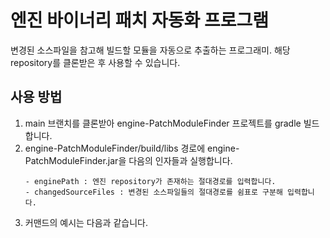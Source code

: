 # 엔진 바이너리 패치 자동화 프로그램

변경된 소스파일을 참고해 빌드할 모듈을 자동으로 추출하는 프로그래미. 해당 repository를 클론받은 후 사용할 수 있습니다.

## 사용 방법

1. main 브랜치를 클론받아 engine-PatchModuleFinder 프로젝트를 gradle 빌드합니다.
2. engine-PatchModuleFinder/build/libs 경로에 engine-PatchModuleFinder.jar을 다음의 인자들과 실행합니다.
	```
	- enginePath : 엔진 repository가 존재하는 절대경로를 입력합니다.
	- changedSourceFiles : 변경된 소스파일들의 절대경로를 쉼표로 구분해 입력합니다.
	```
3. 커맨드의 예시는 다음과 같습니다.
